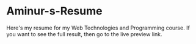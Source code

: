 # Aminur-s-Resume
Here's my resume for my  Web Technologies and Programming course.
If you want to see the full result, then go to the live preview link.

